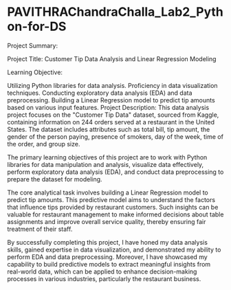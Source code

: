 # PAVITHRAChandraChalla_Lab2_Python-for-DS
Project Summary:

Project Title: Customer Tip Data Analysis and Linear Regression Modeling

Learning Objective:

Utilizing Python libraries for data analysis.
Proficiency in data visualization techniques.
Conducting exploratory data analysis (EDA) and data preprocessing.
Building a Linear Regression model to predict tip amounts based on various input features.
Project Description:
This data analysis project focuses on the "Customer Tip Data" dataset, sourced from Kaggle, containing information on 244 orders served at a restaurant in the United States. The dataset includes attributes such as total bill, tip amount, the gender of the person paying, presence of smokers, day of the week, time of the order, and group size.

The primary learning objectives of this project are to work with Python libraries for data manipulation and analysis, visualize data effectively, perform exploratory data analysis (EDA), and conduct data preprocessing to prepare the dataset for modeling.

The core analytical task involves building a Linear Regression model to predict tip amounts. This predictive model aims to understand the factors that influence tips provided by restaurant customers. Such insights can be valuable for restaurant management to make informed decisions about table assignments and improve overall service quality, thereby ensuring fair treatment of their staff.

By successfully completing this project, I have honed my data analysis skills, gained expertise in data visualization, and demonstrated my ability to perform EDA and data preprocessing. Moreover, I have showcased my capability to build predictive models to extract meaningful insights from real-world data, which can be applied to enhance decision-making processes in various industries, particularly the restaurant business.
